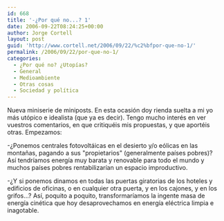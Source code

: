 ```yaml
---
id: 668
title: '-¿Por qué no...? 1'
date: 2006-09-22T08:24:25+00:00
author: Jorge Cortell
layout: post
guid: 'http://www.cortell.net/2006/09/22/%c2%bfpor-que-no-1/'
permalink: /2006/09/22/por-que-no-1/
categories:
  - ¿Por qué no? ¿Utopías?
  - General
  - Medioambiente
  - Otras cosas
  - Sociedad y polí­tica
---
```

Nueva miniserie de miniposts. En esta ocasión doy rienda suelta a mi yo más utópico e idealista (que ya es decir). Tengo mucho interés en ver vuestros comentarios, en que critiquéis mis propuestas, y que aportéis otras. Empezamos:

-¿Ponemos centrales fotovoltáicas en el desierto y/o eólicas en las montañas, pagando a sus "propietarios" (generalmente paí­ses pobres)? Así­ tendrí­amos energí­a muy barata y renovable para todo el mundo y muchos paí­ses pobres rentabilizarí­an un espacio improductivo.

-¿Y si ponemos dinamos en todas las puertas giratorias de los hoteles y edificios de oficinas, o en cualquier otra puerta, y en los cajones, y en los grifos...? Así­, poquito a poquito, transformarí­amos la ingente masa de energí­a cinética que hoy desaprovechamos en energí­a eléctrica limpia e inagotable.